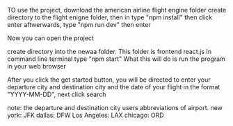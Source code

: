 TO use the project, download the american airline flight engine folder
create directory to the flight enigne folder, then in type "npm install" then click enter
aftwerwards, type "npm run dev" then enter

Now you can open the project

create directory into the newaa folder. This folder is frontend react.js
In command line terminal type "npm start"
What this will do is run the program in your web browser

After you click the get started button, you will be directed to enter your 
departure city and destination city and the date of your flight in the format "YYYY-MM-DD", next click search

note: the departure and destination city users abbreviations of airport. 
new york: JFK
dallas: DFW
Los Angeles: LAX
chicago: ORD